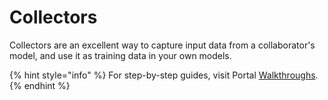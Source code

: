 # Collectors

Collectors are an excellent way to capture input data from a collaborator's model, and use it as training data in your own models.

{% hint style="info" %}
For step-by-step guides, visit Portal [Walkthroughs](./).
{% endhint %}

